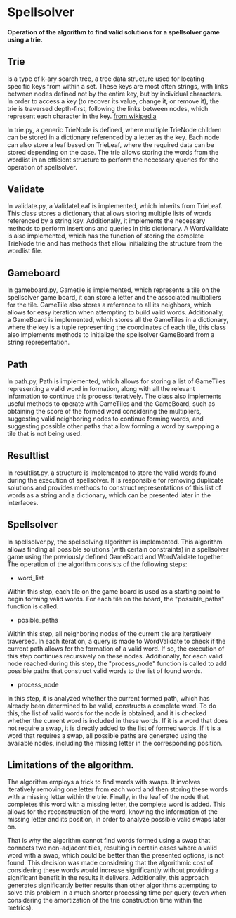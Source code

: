 # Spellsolver
#### Operation of the algorithm to find valid solutions for a spellsolver game using a trie.

## Trie
Is a type of k-ary search tree, a tree data structure used for locating specific keys from within a set. These keys are most often strings, with links between nodes defined not by the entire key, but by individual characters. In order to access a key (to recover its value, change it, or remove it), the trie is traversed depth-first, following the links between nodes, which represent each character in the key. [from wikipedia](https://en.wikipedia.org/wiki/Trie)

In trie.py, a generic TrieNode is defined, where multiple TrieNode children can be stored in a dictionary referenced by a letter as the key. Each node can also store a leaf based on TrieLeaf, where the required data can be stored depending on the case. The trie allows storing the words from the wordlist in an efficient structure to perform the necessary queries for the operation of spellsolver.

## Validate
In validate.py, a ValidateLeaf is implemented, which inherits from TrieLeaf. This class stores a dictionary that allows storing multiple lists of words referenced by a string key. Additionally, it implements the necessary methods to perform insertions and queries in this dictionary. A WordValidate is also implemented, which has the function of storing the complete TrieNode trie and has methods that allow initializing the structure from the wordlist file.

## Gameboard
In gameboard.py, Gametile is implemented, which represents a tile on the spellsolver game board, it can store a letter and the associated multipliers for the tile. GameTile also stores a reference to all its neighbors, which allows for easy iteration when attempting to build valid words. Additionally, a GameBoard is implemented, which stores all the GameTiles in a dictionary, where the key is a tuple representing the coordinates of each tile, this class also implements methods to initialize the spellsolver GameBoard from a string representation.

## Path
In path.py, Path is implemented, which allows for storing a list of GameTiles representing a valid word in formation, along with all the relevant information to continue this process iteratively. The class also implements useful methods to operate with GameTiles and the GameBoard, such as obtaining the score of the formed word considering the multipliers, suggesting valid neighboring nodes to continue forming words, and suggesting possible other paths that allow forming a word by swapping a tile that is not being used.

## Resultlist
In resultlist.py, a structure is implemented to store the valid words found during the execution of spellsolver. It is responsible for removing duplicate solutions and provides methods to construct representations of this list of words as a string and a dictionary, which can be presented later in the interfaces.

## Spellsolver
In spellsolver.py, the spellsolving algorithm is implemented. This algorithm allows finding all possible solutions (with certain constraints) in a spellsolver game using the previously defined GameBoard and WordValidate together. The operation of the algorithm consists of the following steps:

- word_list

Within this step, each tile on the game board is used as a starting point to begin forming valid words. For each tile on the board, the "possible_paths" function is called.

- posible_paths

Within this step, all neighboring nodes of the current tile are iteratively traversed. In each iteration, a query is made to WordValidate to check if the current path allows for the formation of a valid word. If so, the execution of this step continues recursively on these nodes. Additionally, for each valid node reached during this step, the "process_node" function is called to add possible paths that construct valid words to the list of found words.

- process_node

In this step, it is analyzed whether the current formed path, which has already been determined to be valid, constructs a complete word. To do this, the list of valid words for the node is obtained, and it is checked whether the current word is included in these words. If it is a word that does not require a swap, it is directly added to the list of formed words. If it is a word that requires a swap, all possible paths are generated using the available nodes, including the missing letter in the corresponding position.


## Limitations of the algorithm.
The algorithm employs a trick to find words with swaps. It involves iteratively removing one letter from each word and then storing these words with a missing letter within the trie. Finally, in the leaf of the node that completes this word with a missing letter, the complete word is added. This allows for the reconstruction of the word, knowing the information of the missing letter and its position, in order to analyze possible valid swaps later on.

That is why the algorithm cannot find words formed using a swap that connects two non-adjacent tiles, resulting in certain cases where a valid word with a swap, which could be better than the presented options, is not found. This decision was made considering that the algorithmic cost of considering these words would increase significantly without providing a significant benefit in the results it delivers. Additionally, this approach generates significantly better results than other algorithms attempting to solve this problem in a much shorter processing time per query (even when considering the amortization of the trie construction time within the metrics).